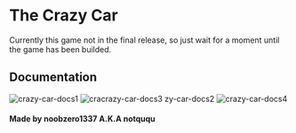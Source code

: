 # The Crazy Car
Currently this game not in the final release, so just wait for a moment until the game has been builded.

## Documentation
![crazy-car-docs1](https://github.com/user-attachments/assets/cbc139e8-ddf9-4733-8fcd-1b087d70549d)
![cra![crazy-car-docs3](https://github.com/user-attachments/assets/7856570e-a8ff-4584-96a1-98e19c820e75)
zy-car-docs2](https://github.com/user-attachments/assets/8457a85e-6909-44dd-aa9e-1fd1ecd12c00)
![crazy-car-docs4](https://github.com/user-attachments/assets/69397355-fb95-4d1a-9aa3-e2c1a30e1b32)

#### Made by noobzero1337 A.K.A notququ

